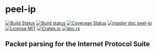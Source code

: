 # peel-ip
[![Build Status](https://travis-ci.org/saschagrunert/peel-ip.svg)](https://travis-ci.org/saschagrunert/peel-ip) [![Build status](https://ci.appveyor.com/api/projects/status/1c6d93otbd8dgswc?svg=true)](https://ci.appveyor.com/project/saschagrunert/peel-ip) [![Coverage Status](https://coveralls.io/repos/github/saschagrunert/peel-ip/badge.svg?branch=master)](https://coveralls.io/github/saschagrunert/peel-ip?branch=master) [![master doc peel-ip](https://img.shields.io/badge/master_doc-peel-ip-blue.svg)](https://saschagrunert.github.io/peel-ip) [![License MIT](https://img.shields.io/badge/license-MIT-blue.svg)](https://github.com/saschagrunert/peel-ip/blob/master/LICENSE) [![Crates.io](https://img.shields.io/crates/v/peel-ip.svg)](https://crates.io/crates/peel-ip) [![doc.rs](https://docs.rs/peel-ip/badge.svg)](https://docs.rs/peel-ip)
## Packet parsing for the Internet Protocol Suite
